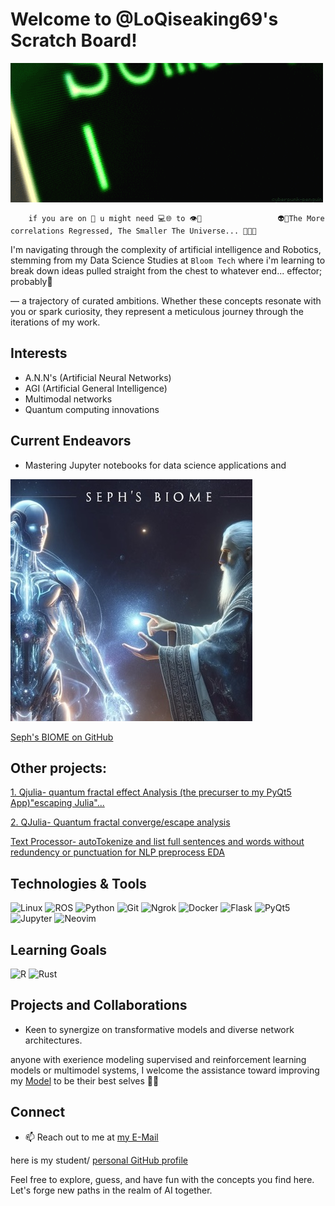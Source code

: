 # Welcome to @LoQiseaking69's Scratch Board!

![Quantum Computing GIF](https://github.com/LoQiseaking69/LoQiseaking69/blob/main/ASSETS/giphy.gif)

        if you are on 📲 u might need 💻🌐 to 👁️💌                 👽🔎The More correlations Regressed, The Smaller The Universe... 🧬🔺🔻

I'm navigating through the complexity of artificial intelligence and Robotics, stemming from my Data Science Studies at `Bloom Tech` where i'm learning 
to break down ideas pulled straight from the chest to whatever end... effector; probably🥁

— a trajectory of curated ambitions. Whether these concepts resonate with you or spark curiosity, they represent a meticulous journey through the iterations of my work.

## Interests
- A.N.N's (Artificial Neural Networks)
- AGI (Artificial General Intelligence)
- Multimodal networks
- Quantum computing innovations

## Current Endeavors
- Mastering Jupyter notebooks for data science applications and

 ![Seph's BIOME on GitHub](https://github.com/LoQiseaking69/LoQiseaking69/blob/main/ASSETS/IMG_6833.jpeg)
 
 [Seph's BIOME on GitHub](https://github.com/LoQiseaking69/SephsBIOME)

## Other projects:
[1. Qjulia- quantum fractal effect Analysis (the precurser to my PyQt5 App)"escaping Julia"...](https://github.com/LoQiseaking69/Algo_Note_Books/blob/main/DEMO/Qjulia.ipynb)

[2. QJulia- Quantum fractal converge/escape analysis](https://github.com/LoQiseaking69/Qjulia)

[Text Processor- autoTokenize and list full sentences and words without redundency or punctuation for NLP preprocess EDA](https://github.com/LoQiseaking69/TextProcessor)

## Technologies & Tools
![Linux](https://img.shields.io/badge/Linux-FCC624?style=for-the-badge&logo=linux&logoColor=black)
![ROS](https://img.shields.io/badge/ROS-22314E?style=for-the-badge&logo=ros&logoColor=white)
![Python](https://img.shields.io/badge/Python-3776AB?style=for-the-badge&logo=python&logoColor=white)
![Git](https://img.shields.io/badge/Git-F05032?style=for-the-badge&logo=git&logoColor=white)
![Ngrok](https://img.shields.io/badge/Ngrok-1F1E37?style=for-the-badge&logo=ngrok&logoColor=white)
![Docker](https://img.shields.io/badge/Docker-2496ED?style=for-the-badge&logo=docker&logoColor=white)
![Flask](https://img.shields.io/badge/Flask-000000?style=for-the-badge&logo=flask&logoColor=white)
![PyQt5](https://img.shields.io/badge/PyQt5-41CD52?style=for-the-badge&logo=qt&logoColor=white)
![Jupyter](https://img.shields.io/badge/Jupyter-F37626.svg?&style=for-the-badge&logo=Jupyter&logoColor=white)
![Neovim](https://img.shields.io/badge/Neovim-57A143?style=for-the-badge&logo=neovim&logoColor=white)

## Learning Goals
![R](https://img.shields.io/badge/R-276DC3?style=for-the-badge&logo=r&logoColor=white)
![Rust](https://img.shields.io/badge/Rust-000000?style=for-the-badge&logo=rust&logoColor=white)

## Projects and Collaborations 
- Keen to synergize on transformative models and diverse network architectures.

anyone with exerience modeling supervised and reinforcement learning models or multimodel systems, I welcome the assistance toward improving my [Model](https://github.com/LoQiseaking69/SephsBIOME/blob/master/Docs/Model/Versions/SephModelV5.ipynb) to be their best selves 🧐🤭 

## Connect
- 📫 Reach out to me at [my E-Mail](mailto:Reel0112358.13@proton.me)

here is my student/ [personal GitHub profile ](https://github.com/agreene90)

Feel free to explore, guess, and have fun with the concepts you find here. 
Let's forge new paths in the realm of AI together.

